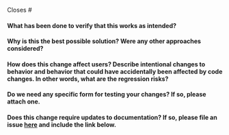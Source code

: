 Closes #

#### What has been done to verify that this works as intended?

#### Why is this the best possible solution? Were any other approaches considered?

#### How does this change affect users? Describe intentional changes to behavior and behavior that could have accidentally been affected by code changes. In other words, what are the regression risks?

#### Do we need any specific form for testing your changes? If so, please attach one.

#### Does this change require updates to documentation? If so, please file an issue [here]( https://github.com/getodk/docs/issues/new) and include the link below.
